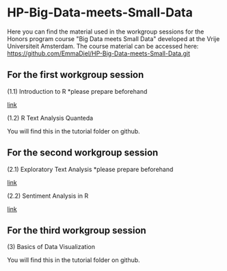# HP-Big-Data-meets-Small-Data
Here you can find the material used in the workgroup sessions for the Honors program course "Big Data meets Small Data" developed at the Vrije Universiteit Amsterdam. 
The course material can be accessed here: https://github.com/EmmaDiel/HP-Big-Data-meets-Small-Data.git


## For the first workgroup session
(1.1) Introduction to R *please prepare beforehand

[link](https://htmlpreview.github.io/?https://github.com/mzamani2/R-for-BDSM/blob/main/tutorials/Introduction_to_R.html)

(1.2) R Text Analysis Quanteda 

You will find this in the tutorial folder on github.

## For the second workgroup session
(2.1) Exploratory Text Analysis *please prepare beforehand

[link](https://htmlpreview.github.io/?https://github.com/mzamani2/R-for-BDSM/blob/master/tutorials/exploratory_text_analysis.html)

(2.2) Sentiment Analysis in R

[link](https://htmlpreview.github.io/?https://github.com/mzamani2/R_for_SMA/blob/master/tutorials/Tutorial%204%20-%2011%20May/Tutorial_4/sentiment_analysis_in_R.html)

## For the third workgroup session
(3) Basics of Data Visualization

You will find this in the tutorial folder on github.



